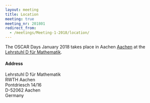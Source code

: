 ```yaml
---
layout: meeting
title: Location
meeting: true
meeting_nr: 201801
redirect_from:
  - /meetings/Meeting-1-2018/location/
---
```


The OSCAR Days January 2018 takes place in Aachen
[Aachen](http://www.aachen.de/) at the
[Lehrstuhl D für Mathematik](http://www.math.rwth-aachen.de/).

<h4>Address</h4>
Lehrstuhl D für Mathematik <br/>
RWTH Aachen <br/>
Pontdriesch 14/16 <br/>
D-52062 Aachen <br/>
Germany <br/>